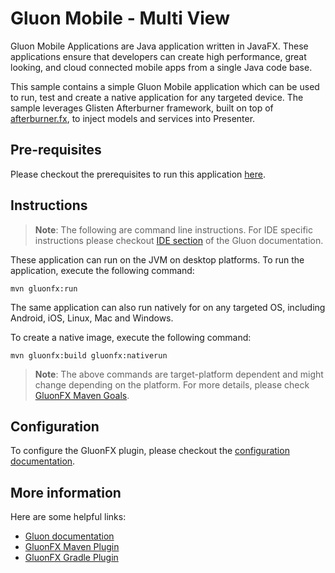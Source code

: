 # Gluon Mobile - Multi View

Gluon Mobile Applications are Java application written in JavaFX.
These applications ensure that developers can create high performance, great looking, and cloud connected mobile apps from a single Java code base.

This sample contains a simple Gluon Mobile application which can be used to run, test and create a native application for any targeted device.
The sample leverages Glisten Afterburner framework, built on top of [afterburner.fx](http://afterburner.adam-bien.com/), to inject
models and services into Presenter.

## Pre-requisites

Please checkout the prerequisites to run this application [here](https://github.com/gluonhq/gluonfx-maven-plugin#requirements).

## Instructions

> **Note**: The following are command line instructions. For IDE specific instructions please checkout [IDE section](https://docs.gluonhq.com/#_ide) of the Gluon documentation.

These application can run on the JVM on desktop platforms. To run the application, execute the following command:

```
mvn gluonfx:run
```

The same application can also run natively for on any targeted OS, including Android, iOS, Linux, Mac and Windows.

To create a native image, execute the following command:

```
mvn gluonfx:build gluonfx:nativerun
```

> **Note**: The above commands are target-platform dependent and might change depending on the platform.
For more details, please check
    [GluonFX Maven Goals](https://github.com/gluonhq/gluonfx-maven-plugin#2-goals).

## Configuration

To configure the GluonFX plugin, please checkout the [configuration documentation](https://docs.gluonhq.com/#_configuration).

## More information

Here are some helpful links:

* [Gluon documentation](https://docs.gluonhq.com/)
* [GluonFX Maven Plugin](https://github.com/gluonhq/gluonfx-maven-plugin)
* [GluonFX Gradle Plugin](https://github.com/gluonhq/gluonfx-gradle-plugin)
